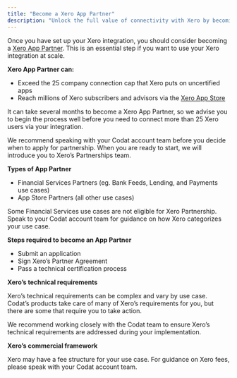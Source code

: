 ```yaml
---
title: "Become a Xero App Partner"
description: "Unlock the full value of connectivity with Xero by becoming a Xero App Partner"
---
```


Once you have set up your Xero integration, you should consider becoming a [Xero App Partner](https://developer.xero.com/documentation/xero-app-store/app-partner-guides/overview). This is an essential step if you want to use your Xero integration at scale. 

**Xero App Partner can:**

- Exceed the 25 company connection cap that Xero puts on uncertified apps
- Reach millions of Xero subscribers and advisors via the [Xero App Store](http://www.xero.com/marketplace)

It can take several months to become a Xero App Partner, so we advise you to begin the process well before you need to connect more than 25 Xero users via your integration. 

We recommend speaking with your Codat account team before you decide when to apply for partnership. When you are ready to start, we will introduce you to Xero’s Partnerships team. 

**Types of App Partner**

- Financial Services Partners (eg. Bank Feeds, Lending, and Payments use cases)
- App Store Partners (all other use cases)

Some Financial Services use cases are not eligible for Xero Partnership. Speak to your Codat account team for guidance on how Xero categorizes your use case. 

**Steps required to become an App Partner**

- Submit an application
- Sign Xero’s Partner Agreement
- Pass a technical certification process

**Xero’s technical requirements**

Xero’s technical requirements can be complex and vary by use case. Codat’s products take care of many of Xero’s requirements for you, but there are some that require you to take action. 

We recommend working closely with the Codat team to ensure Xero’s technical requirements are addressed during your implementation. 

**Xero’s commercial framework**

Xero may have a fee structure for your use case. For guidance on Xero fees, please speak with your Codat account team.